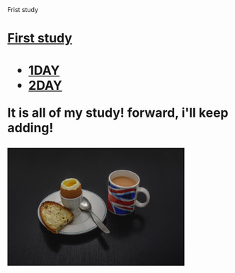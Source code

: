 <!doctype html>
<html>
  <head>
    <thtle>Frist study</title>
    <meta charset="utf-8">
  </head>
<body>
  <h1><a href="1.html">First study</a><h1>
    <ul>
      <li><a href="diary 1day.html">1DAY</a></li>
      <li><a href="diary 2day.html" target="_blank" title="zz">2DAY</a></li>
    </ul>
    <p>It is all of my study! forward, i'll keep adding!</p>
    <img src="cafeteria.jpg" width="400">
